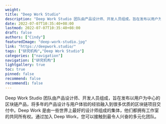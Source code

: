 ```yaml
---
weight: 
title: "Deep Work Studio"
description: "Deep Work Studio 团队由产品设计师、开发人员组成，旨在发布以用户为中心的区块链产品，将多年的产品设计与用户体验的经验融入到很多优质的区块链项目交付中。"
date: 2022-07-07T10:35:40+08:00
lastmod: 2022-07-07T10:35:40+08:00
draft: false
authors: ["Cindy"]
featuredImage: "deep-work-studio.jpg"
link: "https://deepwork.studio/"
tags: ["研究机构","Deep Work Studio"]
categories: ["navigation"]
navigation: ["研究机构"]
lightgallery: true
toc: true
pinned: false
recommend: false
recommend1: false
---
```


Deep Work Studio 团队由产品设计师、开发人员组成，旨在发布以用户为中心的区块链产品，将多年的产品设计与用户体验的经验融入到很多优质的区块链项目交付中。Deep Work 是由一些世界上最好的设计师组成的集体，他们都拥有工作室的共同所有权。通过加入 Deep Work，您可以接触到最令人兴奋的多元化团队。